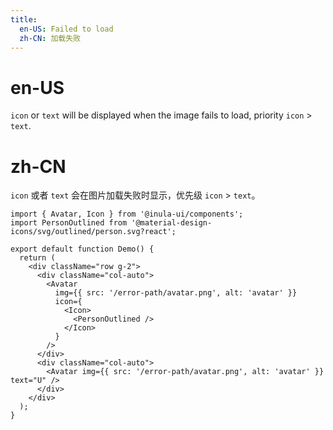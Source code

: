 ```yaml
---
title:
  en-US: Failed to load
  zh-CN: 加载失败
---
```


# en-US

`icon` or `text` will be displayed when the image fails to load, priority `icon` > `text`.

# zh-CN

`icon` 或者 `text` 会在图片加载失败时显示，优先级 `icon` > `text`。

```tsx
import { Avatar, Icon } from '@inula-ui/components';
import PersonOutlined from '@material-design-icons/svg/outlined/person.svg?react';

export default function Demo() {
  return (
    <div className="row g-2">
      <div className="col-auto">
        <Avatar
          img={{ src: '/error-path/avatar.png', alt: 'avatar' }}
          icon={
            <Icon>
              <PersonOutlined />
            </Icon>
          }
        />
      </div>
      <div className="col-auto">
        <Avatar img={{ src: '/error-path/avatar.png', alt: 'avatar' }} text="U" />
      </div>
    </div>
  );
}
```
